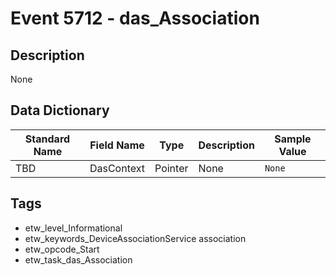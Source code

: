 # Event 5712 - das_Association

## Description
None

## Data Dictionary
|Standard Name|Field Name|Type|Description|Sample Value|
|---|---|---|---|---|
|TBD|DasContext|Pointer|None|`None`|

## Tags
* etw_level_Informational
* etw_keywords_DeviceAssociationService association
* etw_opcode_Start
* etw_task_das_Association